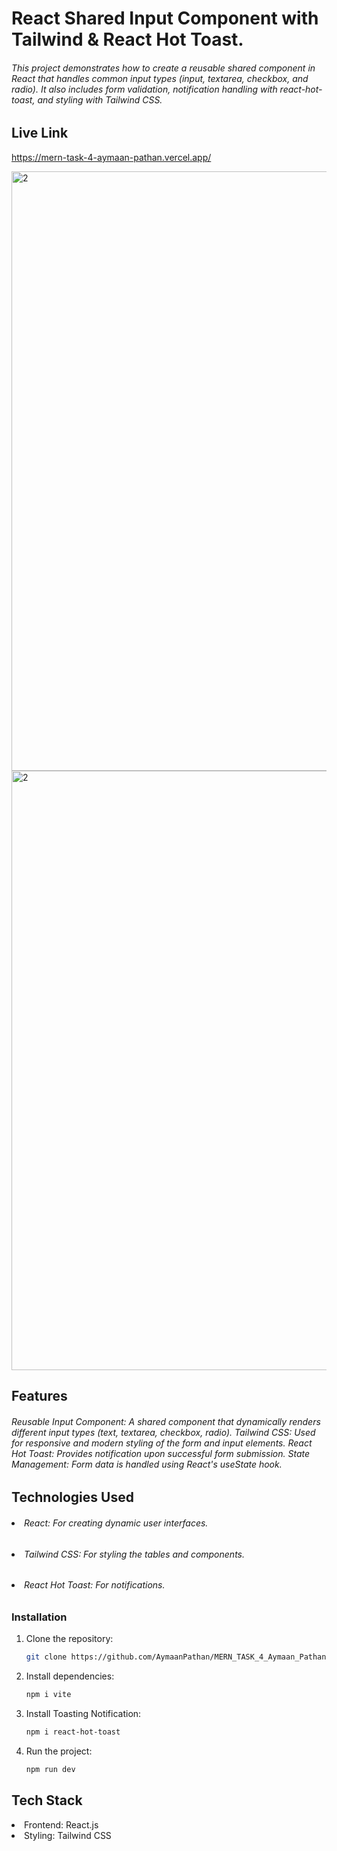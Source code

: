 <h1>React Shared Input Component with Tailwind & React Hot Toast.</h1>

<h6> This project demonstrates how to create a reusable shared component in React that handles common input types (input, textarea, checkbox, and radio). It also includes form validation, notification handling with react-hot-toast, and styling with Tailwind CSS.</h6>

## Live Link 
https://mern-task-4-aymaan-pathan.vercel.app/


<img width="959" alt="2" src="https://github.com/user-attachments/assets/c3582cd1-cbbc-42b5-9d42-921fd18980fc">
<img width="959" alt="2" src="https://github.com/user-attachments/assets/40971e0c-eff0-48be-bc3e-0232440ece25">



## Features
<h6>Reusable Input Component: A shared component that dynamically renders different input types (text, textarea, checkbox, radio).
Tailwind CSS: Used for responsive and modern styling of the form and input elements.
React Hot Toast: Provides notification upon successful form submission.
State Management: Form data is handled using React's useState hook.</h6>

## Technologies Used
 <h6><li>React: For creating dynamic user interfaces.</li></h6>

<h6><li>Tailwind CSS: For styling the tables and components.</li></h6>

<h6><li>React Hot Toast: For notifications.</li></h6>

### Installation

1. Clone the repository:

   ```bash
   git clone https://github.com/AymaanPathan/MERN_TASK_4_Aymaan_Pathan.git
   ````



2. Install dependencies:

    ```bash
    npm i vite
    ```

2. Install Toasting Notification:

    ```bash
    npm i react-hot-toast
    ```
    

4. Run the project:
    ```bash
   npm run dev
    ```


<h2>Tech Stack</h2>
<li>Frontend: React.js</li>
<li>Styling: Tailwind CSS</li>



